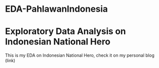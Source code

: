 # EDA-PahlawanIndonesia
# Exploratory Data Analysis on Indonesian National Hero
This is my EDA on Indonesian National Hero, check it on my personal blog (link)
